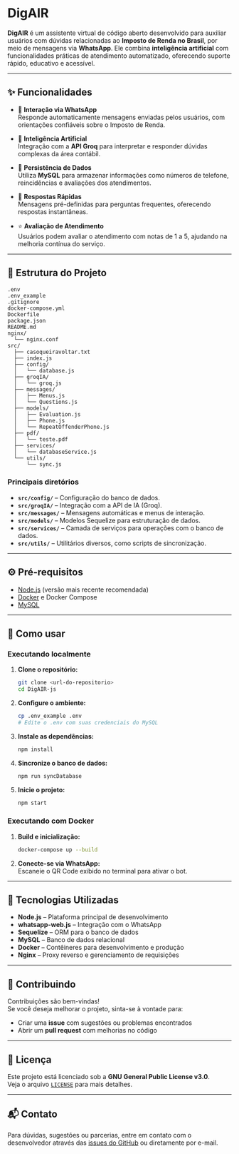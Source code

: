 # DigAIR

**DigAIR** é um assistente virtual de código aberto desenvolvido para auxiliar usuários com dúvidas relacionadas ao **Imposto de Renda no Brasil**, por meio de mensagens via **WhatsApp**. Ele combina **inteligência artificial** com funcionalidades práticas de atendimento automatizado, oferecendo suporte rápido, educativo e acessível.

---

## ✨ Funcionalidades

- 📲 **Interação via WhatsApp**  
  Responde automaticamente mensagens enviadas pelos usuários, com orientações confiáveis sobre o Imposto de Renda.

- 🧠 **Inteligência Artificial**  
  Integração com a **API Groq** para interpretar e responder dúvidas complexas da área contábil.

- 💾 **Persistência de Dados**  
  Utiliza **MySQL** para armazenar informações como números de telefone, reincidências e avaliações dos atendimentos.

- 💬 **Respostas Rápidas**  
  Mensagens pré-definidas para perguntas frequentes, oferecendo respostas instantâneas.

- ⭐ **Avaliação de Atendimento**  
  Usuários podem avaliar o atendimento com notas de 1 a 5, ajudando na melhoria contínua do serviço.

---

## 📁 Estrutura do Projeto

```
.env
.env_example
.gitignore
docker-compose.yml
Dockerfile
package.json
README.md
nginx/
  └── nginx.conf
src/
  ├── casoqueiravoltar.txt
  ├── index.js
  ├── config/
  │   └── database.js
  ├── groqIA/
  │   └── groq.js
  ├── messages/
  │   ├── Menus.js
  │   └── Questions.js
  ├── models/
  │   ├── Evaluation.js
  │   ├── Phone.js
  │   └── RepeatOffenderPhone.js
  ├── pdf/
  │   └── teste.pdf
  ├── services/
  │   └── databaseService.js
  └── utils/
      └── sync.js
```

### Principais diretórios

- **`src/config/`** – Configuração do banco de dados.  
- **`src/groqIA/`** – Integração com a API de IA (Groq).  
- **`src/messages/`** – Mensagens automáticas e menus de interação.  
- **`src/models/`** – Modelos Sequelize para estruturação de dados.  
- **`src/services/`** – Camada de serviços para operações com o banco de dados.  
- **`src/utils/`** – Utilitários diversos, como scripts de sincronização.

---

## ⚙️ Pré-requisitos

- [Node.js](https://nodejs.org/) (versão mais recente recomendada)  
- [Docker](https://www.docker.com/) e Docker Compose  
- [MySQL](https://www.mysql.com/)

---

## 🚀 Como usar

### Executando localmente

1. **Clone o repositório:**
   ```bash
   git clone <url-do-repositorio>
   cd DigAIR-js
   ```

2. **Configure o ambiente:**
   ```bash
   cp .env_example .env
   # Edite o .env com suas credenciais do MySQL
   ```

3. **Instale as dependências:**
   ```bash
   npm install
   ```

4. **Sincronize o banco de dados:**
   ```bash
   npm run syncDatabase
   ```

5. **Inicie o projeto:**
   ```bash
   npm start
   ```

### Executando com Docker

1. **Build e inicialização:**
   ```bash
   docker-compose up --build
   ```

2. **Conecte-se via WhatsApp:**  
   Escaneie o QR Code exibido no terminal para ativar o bot.

---

## 🧰 Tecnologias Utilizadas

- **Node.js** – Plataforma principal de desenvolvimento  
- **whatsapp-web.js** – Integração com o WhatsApp  
- **Sequelize** – ORM para o banco de dados  
- **MySQL** – Banco de dados relacional  
- **Docker** – Contêineres para desenvolvimento e produção  
- **Nginx** – Proxy reverso e gerenciamento de requisições  

---

## 🤝 Contribuindo

Contribuições são bem-vindas!  
Se você deseja melhorar o projeto, sinta-se à vontade para:

- Criar uma **issue** com sugestões ou problemas encontrados  
- Abrir um **pull request** com melhorias no código

---

## 📄 Licença

Este projeto está licenciado sob a **GNU General Public License v3.0**.  
Veja o arquivo [`LICENSE`](https://github.com/TechFlowHub/DigAIR-js/blob/main/LICENSE) para mais detalhes.

---

## 📬 Contato

Para dúvidas, sugestões ou parcerias, entre em contato com o desenvolvedor através das [issues do GitHub](https://github.com/TechFlowHub/DigAIR-js/issues) ou diretamente por e-mail.
